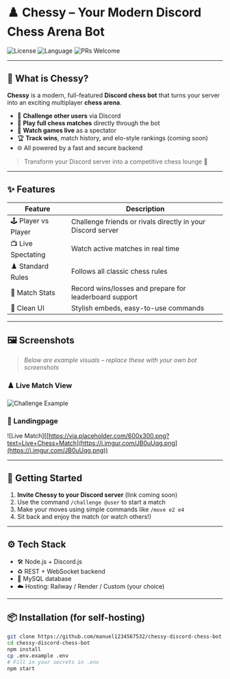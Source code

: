 # ♟️ Chessy – Your Modern Discord Chess Arena Bot

![License](https://img.shields.io/github/license/manuel1234567532/chessy-discord-chess-bot)
![Language](https://img.shields.io/github/languages/top/manuel1234567532/chessy-discord-chess-bot)
![PRs Welcome](https://img.shields.io/badge/PRs-welcome-brightgreen.svg)

---

## 🧠 What is Chessy?

**Chessy** is a modern, full-featured **Discord chess bot** that turns your server into an exciting multiplayer **chess arena**.

- 🎯 **Challenge other users** via Discord
- 🧩 **Play full chess matches** directly through the bot
- 👀 **Watch games live** as a spectator
- 🏆 **Track wins**, match history, and elo-style rankings (coming soon)
- 🌐 All powered by a fast and secure backend

> Transform your Discord server into a competitive chess lounge 🏰

---

## ✨ Features

| Feature | Description |
|--------|-------------|
| 🕹️ Player vs Player | Challenge friends or rivals directly in your Discord server |
| 📺 Live Spectating | Watch active matches in real time |
| ♟️ Standard Rules | Follows all classic chess rules |
| 🏅 Match Stats | Record wins/losses and prepare for leaderboard support |
| 🎨 Clean UI | Stylish embeds, easy-to-use commands |

---

## 🖼️ Screenshots

> _Below are example visuals – replace these with your own bot screenshots_

###  ♟️ Live Match View
![Challenge Example]([https://i.imgur.com/JB0uUqg.png](https://i.imgur.com/B1bkeob.png))

### 🔘  Landingpage
![Live Match][[https://via.placeholder.com/600x300.png?text=Live+Chess+Match](https://i.imgur.com/JB0uUqg.png](https://i.imgur.com/JB0uUqg.png))

---

## 🚀 Getting Started

1. **Invite Chessy to your Discord server** (link coming soon)
2. Use the command `/challenge @user` to start a match
3. Make your moves using simple commands like `/move e2 e4`
4. Sit back and enjoy the match (or watch others!)

---

## ⚙️ Tech Stack

- 🛠️ Node.js + Discord.js
- ♻️ REST + WebSocket backend
- 🧪 MySQL database
- ☁️ Hosting: Railway / Render / Custom (your choice)

---

## 📦 Installation (for self-hosting)

```bash
git clone https://github.com/manuel1234567532/chessy-discord-chess-bot.git
cd chessy-discord-chess-bot
npm install
cp .env.example .env
# Fill in your secrets in .env
npm start
